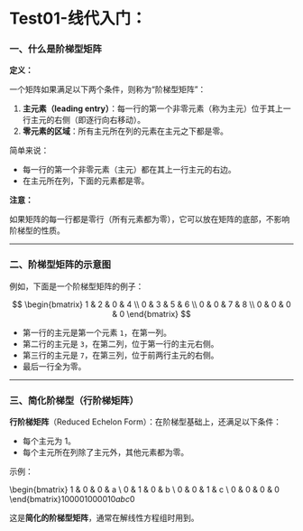 # Test01-线代入门：

### 一、什么是阶梯型矩阵

**定义：**

一个矩阵如果满足以下两个条件，则称为“阶梯型矩阵”：

1. **主元素（leading entry）**：每一行的第一个非零元素（称为主元）位于其上一行主元的右侧（即逐行向右移动）。
2. **零元素的区域**：所有主元所在列的元素在主元之下都是零。

简单来说：

- 每一行的第一个非零元素（主元）都在其上一行主元的右边。
- 在主元所在列，下面的元素都是零。

**注意：**

如果矩阵的每一行都是零行（所有元素都为零），它可以放在矩阵的底部，不影响阶梯型的性质。

---

### 二、阶梯型矩阵的示意图

例如，下面是一个阶梯型矩阵的例子：

$$
\begin{bmatrix} 1 & 2 & 0 & 4 \\ 0 & 3 & 5 & 6 \\ 0 & 0 & 7 & 8 \\ 0 & 0 & 0 & 0 \end{bmatrix}
$$

- 第一行的主元是第一个元素 `1`，在第一列。
- 第二行的主元是 `3`，在第二列，位于第一行的主元右侧。
- 第三行的主元是 `7`，在第三列，位于前两行主元的右侧。
- 最后一行全为零。

---

### 三、简化阶梯型（行阶梯矩阵）

**行阶梯矩阵**（Reduced Echelon Form）：在阶梯型基础上，还满足以下条件：

- 每个主元为 1。
- 每个主元所在列除了主元外，其他元素都为零。

示例：

\begin{bmatrix} 1 & 0 & 0 & a \\ 0 & 1 & 0 & b \\ 0 & 0 & 1 & c \\ 0 & 0 & 0 & 0 \end{bmatrix}100001000010*abc*0

这是**简化的阶梯型矩阵**，通常在解线性方程组时用到。
